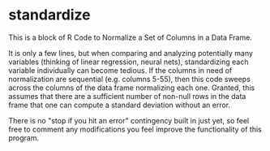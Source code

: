 # standardize
This is a block of R Code to Normalize a Set of Columns in a Data Frame.

It is only a few lines, but when comparing and analyzing potentially many variables (thinking of linear regression, neural nets), standardizing each variable individually can become tedious. If the columns in need of normalization are sequential (e.g. columns 5-55), then this code sweeps across the columns of the data frame normalizing each one. Granted, this assumes that there are a sufficient number of non-null rows in the data frame that one can compute a standard deviation without an error. 

There is no "stop if you hit an error" contingency built in just yet, so feel free to comment any modifications you feel improve the functionality of this program. 
